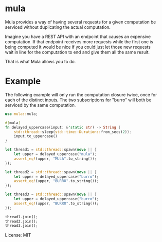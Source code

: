 # mula

Mula provides a way of having several requests for a given computation
be serviced without duplicating the actual computation.

Imagine you have a REST API with an endpoint that causes an expensive
computation. If that endpoint receives more requests while the first one
is being computed it would be nice if you could just let those new
requests wait in line for the computation to end and give them all the
same result.

That is what Mula allows you to do.

# Example

The following example will only run the computation closure twice,
once for each of the distinct inputs. The two subscriptions for "burro"
will both be serviced by the same computation.

```rust
use mula::mula;

#[mula]
fn delayed_uppercase(input: &'static str) -> String {
    std::thread::sleep(std::time::Duration::from_secs(2));
    input.to_uppercase()
}

let thread1 = std::thread::spawn(move || {
    let upper = delayed_uppercase("mula");
    assert_eq!(upper, "MULA".to_string());
});

let thread2 = std::thread::spawn(move || {
    let upper = delayed_uppercase("burro");
    assert_eq!(upper, "BURRO".to_string());
});

let thread3 = std::thread::spawn(move || {
    let upper = delayed_uppercase("burro");
    assert_eq!(upper, "BURRO".to_string());
});

thread1.join();
thread2.join();
thread3.join();
```

License: MIT
